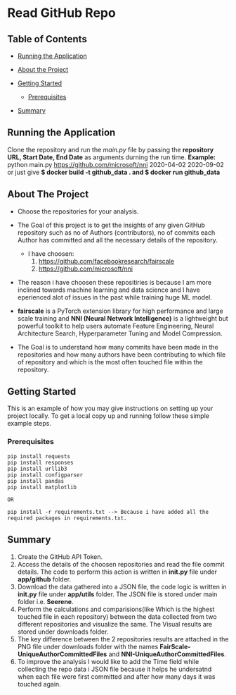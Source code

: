 # Read GitHub Repo

<!-- TABLE OF CONTENTS -->
## Table of Contents

* [Running the Application](#Running-the-Application)
* [About the Project](#about-the-project)
  
* [Getting Started](#getting-started)
  * [Prerequisites](#Prerequisites)
* [Summary](#Summary)

<!-- Running the Application -->
## Running the Application
Clone the repository and run the *main.py* file by passing the **repository URL, Start Date, End Date** as arguments durning the run time.
**Example:** python main.py https://github.com/microsoft/nni 2020-04-02 2020-09-02 or just give **$ docker build -t github_data . and $ docker run github_data**

<!-- ABOUT THE PROJECT -->
## About The Project

* Choose the repositories for your analysis.
* The Goal of this project is to get the insights of any given GitHub repository such as no of Authors (contributors), no of commits each Author has committed and all the necessary details of the repository.
  * I have choosen:
    1) https://github.com/facebookresearch/fairscale 
    2) https://github.com/microsoft/nni 
* The reason i have choosen these repositiries is because I am more inclined towards machine learning and data science and I have eperienced alot of issues in the past while training huge ML model. 
* **fairscale** is a PyTorch extension library for high performance and large scale training and **NNI (Neural Network Intelligence)** is a lightweight but powerful toolkit to help users automate Feature Engineering, Neural Architecture Search, Hyperparameter Tuning and Model Compression.
    
* The Goal is to understand how many commits have been made in the repositories and how many authors have been contributing to which file of repository and which is the most often touched file within the repository.

<!-- GETTING STARTED -->
## Getting Started

This is an example of how you may give instructions on setting up your project locally.
To get a local copy up and running follow these simple example steps.

### Prerequisites

```
pip install requests
pip install responses
pip install urllib3
pip install configparser
pip install pandas
pip install matplotlib

OR 

pip install -r requirements.txt --> Because i have added all the required packages in requirements.txt.

```
## Summary

1. Create the GitHub API Token.
2. Access the details of the choosen repositories and read the file commit details. The code to perform this action is written in **__init__.py** file under **app/github** folder.  
3. Download the data gathered into a JSON file, the code logic is written in **__init__.py** file under **app/utils** folder. The JSON file is stored under main folder i.e. **Seerene**.
4. Perform the calculations and comparisions(like  Which is the highest touched file in each repository) between the data collected from two different repositories and visualize the same. The Visual results are stored under downloads folder.
5. The key difference between the 2 repositories results are attached in the PNG file under downloads folder with the names **FairScale-UniqueAuthorCommittedFiles** and **NNI-UniqueAuthorCommittedFiles**. 
6. To improve the analysis I would like to add the Time field while collecting the repo data i JSON file because it helps he undersatnd when each file were first committed and after how many days it was touched again. 

